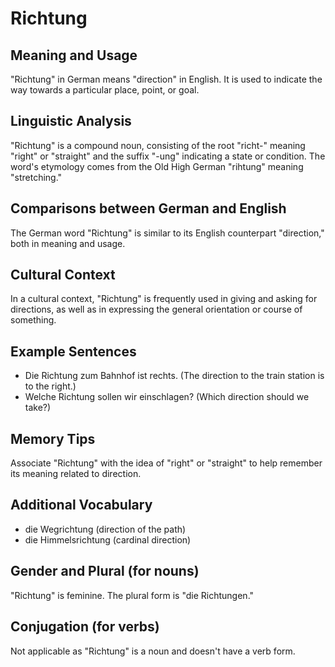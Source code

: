 # Richtung
## Meaning and Usage
"Richtung" in German means "direction" in English. It is used to indicate the way towards a particular place, point, or goal.

## Linguistic Analysis
"Richtung" is a compound noun, consisting of the root "richt-" meaning "right" or "straight" and the suffix "-ung" indicating a state or condition. The word's etymology comes from the Old High German "rihtung" meaning "stretching."

## Comparisons between German and English
The German word "Richtung" is similar to its English counterpart "direction," both in meaning and usage.

## Cultural Context
In a cultural context, "Richtung" is frequently used in giving and asking for directions, as well as in expressing the general orientation or course of something.

## Example Sentences
- Die Richtung zum Bahnhof ist rechts. (The direction to the train station is to the right.)
- Welche Richtung sollen wir einschlagen? (Which direction should we take?)
  
## Memory Tips
Associate "Richtung" with the idea of "right" or "straight" to help remember its meaning related to direction.

## Additional Vocabulary
- die Wegrichtung (direction of the path)
- die Himmelsrichtung (cardinal direction)

## Gender and Plural (for nouns)
"Richtung" is feminine. The plural form is "die Richtungen."

## Conjugation (for verbs)
Not applicable as "Richtung" is a noun and doesn't have a verb form.